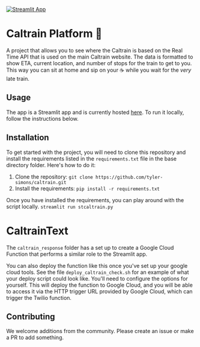 [![Streamlit App](https://static.streamlit.io/badges/streamlit_badge_black_white.svg)](https://caltrain.streamlit.app)

# Caltrain Platform 🚂

A project that allows you to see where the Caltrain is based on the Real Time API that is used on the main Caltrain website. The data is formatted to show ETA, current location, and number of stops for the train to get to you. This way you can sit at home and sip on your ☕️ while you wait for the _very_ late train.

## Usage

The app is a Streamlit app and is currently hosted [here](https://caltrain.streamlit.app). To run it locally, follow the instructions below.

## Installation

To get started with the project, you will need to clone this repository and install the requirements listed in the `requirements.txt` file in the base directory folder. Here's how to do it:

1. Clone the repository: `git clone https://github.com/tyler-simons/caltrain.git`
2. Install the requirements: `pip install -r requirements.txt`

Once you have installed the requirements, you can play around with the script locally.
`streamlit run stcaltrain.py`

# CaltrainText

The `caltrain_response` folder has a set up to create a Google Cloud Function that performs a similar role to the Streamlit app.

You can also deploy the function like this once you've set up your google cloud tools. See the file `deploy_caltrain_check.sh` for an example of what your deploy script could look like. You'll need to configure the options for yourself. This will deploy the function to Google Cloud, and you will be able to access it via the HTTP trigger URL provided by Google Cloud, which can trigger the Twilio function.

## Contributing

We welcome additions from the community. Please create an issue or make a PR to add something.
